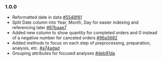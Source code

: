 ### 1.0.0
* Reformatted date in data [#5548f91](https://github.com/chloelinli/chloelinli.github.io/commit/5548f91d29cbfd380f62d1aaebe853ae9b4caf27)
* Split Date column into Year, Month, Day for easier indexing and referencing later [#87baae7](https://github.com/chloelinli/chloelinli.github.io/commit/87baae78f2d8e9fddf945f5abb030eee69cad6a9)
* Added new column to show quantity for completed orders and 0 instead of a negative number for canceled orders [#96a5682](https://github.com/chloelinli/chloelinli.github.io/commit/96a56820009629b2b526d205f64a0f6f5e42ad49)
* Added methods to focus on each step of preprocessing, preparation, analysis, etc. [#a74adad](https://github.com/chloelinli/chloelinli.github.io/commit/a74adad4c863c60bb367cccd39a318557563d71c)
* Grouping attributes for focused analyses [#deb91da](https://github.com/chloelinli/chloelinli.github.io/commit/deb91da864cd1085b1c1ab4a0a046ab774d2864c)